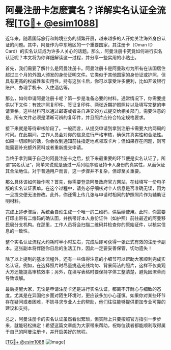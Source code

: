 # 阿曼注册卡怎麽實名？详解实名认证全流程[[TG💪+ @esim1088](https://t.me/s/esim1088)]

近年来，随着国际旅行和跨境业务的频繁开展，越来越多的人开始关注海外身份认证的问题。其中，阿曼作为中东地区的一个重要国家，其注册卡（Oman ID Card）的实名认证成为许多人关心的话题。那么，阿曼注册卡究竟如何进行实名认证呢？本文将为你详细解读这一过程，并分享一些实用的小贴士。

首先，我们需要了解什么是阿曼注册卡。阿曼注册卡是阿曼政府为所有在该国居住超过三个月的外国人颁发的身份证明文件。它类似于其他国家的身份证或护照，但具有更高的权威性和实用性。持有这张卡后，你可以享受许多便利，比如开设银行账户、办理手机卡、入住酒店等。

那么，如何申请阿曼注册卡呢？第一步是准备必要的材料。通常情况下，你需要提供以下文件：有效护照复印件、签证复印件、两张近期护照照片以及填写完整的申请表格。这些材料可以通过邮寄或者亲自递交的方式提交给相关部门。需要注意的是，所有文件必须是清晰可辨的复印件，并且照片应符合特定规格要求。

接下来就是等待审核阶段了。一般而言，从提交申请到拿到注册卡需要大约两周的时间。在此期间，工作人员会对你的信息进行严格审核，确保其真实性和合法性。如果一切顺利的话，你会收到通知前往指定地点领取卡片；但如果存在问题，则可能需要补充额外资料或者重新提交申请。

当终于拿到属于自己的阿曼注册卡之后，接下来最重要的环节便是实名认证了。所谓“实名认证”，简单来说就是通过一系列程序验证持卡人身份的真实性，从而保证其合法地位。对于普通用户而言，这一步骤并不复杂，但却至关重要。

那么具体该如何操作呢？首先，你需要登录阿曼政府官方网站，在线填写一份电子版的实名认证表单。在这个过程中，请务必仔细核对个人信息是否准确无误，因为一旦提交便无法修改。此外，你还需上传几张与申请时相同的护照照片作为辅助证明材料。

完成上述步骤后，系统会自动生成一个唯一的二维码，供后续使用。此时，你需要打印出带有二维码的确认函，并携带好本人身份证件（如护照）前往最近的阿曼移民局分支机构。在那里，工作人员将会扫描二维码并检查你的原始证件，以核实信息的一致性。

整个实名认证流程大约耗时半小时左右，完成后即可获得一张正式有效的注册卡副本。这张副本将伴随你日后的生活工作，因此一定要妥善保管，切勿遗失！

除了以上提到的基本流程外，还有一些值得注意的小细节可以帮助大家顺利完成实名认证。例如，在选择照片时尽量挑选光线均匀、背景简洁的照片，这样不仅美观大方还能提高审核效率；另外，在填写表格时要保持字体工整清楚，避免因潦草而导致误解。

最后提醒大家，无论是申请注册卡还是进行实名认证，都离不开耐心与细致的态度。尤其是在异国他乡面对陌生环境时，更应该多加小心谨慎。如果你对某些环节存在疑问或者困难，不妨寻求专业人士的帮助，他们往往能够提供更加专业可靠的建议和支持。

总之，阿曼注册卡的实名认证虽然看似繁琐，但实际上只要按照官方指引一步步来，就能轻松搞定！希望这篇文章能为大家带来帮助，祝每位读者都能顺利取得属于自己的阿曼注册卡，并开启美好的旅程。

[[TG💪+ @esim1088](https://t.me/s/esim1088) ![Image](https://i.postimg.cc/4NQfJmqS/Snipaste-2025-05-13-00-14-12.png)]